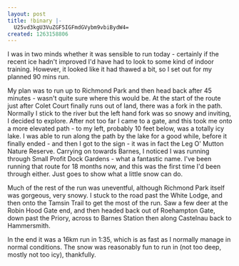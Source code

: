 ```yaml
---
layout: post
title: !binary |-
  U25vd3kgU3VuZGF5IGFmdGVybm9vbiBydW4=
created: 1263158806
---
```

I was in two minds whether it was sensible to run today - certainly if the recent ice hadn't improved I'd have had to look to some kind of indoor training. However, it looked like it had thawed a bit, so I set out for my planned 90 mins run. 

My plan was to run up to Richmond Park and then head back after 45 minutes - wasn't quite sure where this would be. At the start of the route just after Colet Court finally runs out of land, there was a fork in the path. Normally I stick to the river but the left hand fork was so snowy and inviting, I decided to explore. After not too far I came to a gate, and this took me onto a more elevated path - to my left, probably 10 feet below, was a totally icy lake. I was able to run along the path by the lake for a good while, before it finally ended - and then I got to the sign - it was in fact the Leg O' Mutton Nature Reserve. Carrying on towards Barnes, I noticed I was running through Small Profit Dock Gardens - what a fantastic name. I've been running that route for 18 months now, and this was the first time I'd been through either. Just goes to show what a little snow can do. 

Much of the rest of the run was uneventful, although Richmond Park itself was gorgeous, very snowy. I stuck to the road past the White Lodge, and then onto the Tamsin Trail to get the most of the run. Saw a few deer at the Robin Hood Gate end, and then headed back out of Roehampton Gate, down past the Priory, across to Barnes Station then along Castelnau back to Hammersmith. 

In the end it was a 16km run in 1:35, which is as fast as I normally manage in normal conditions. The snow was reasonably fun to run in (not too deep, mostly not too icy), thankfully. 
